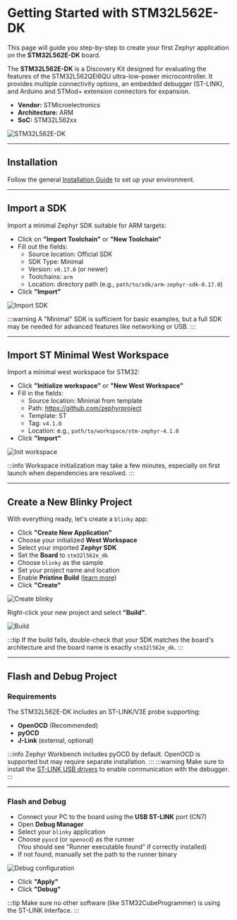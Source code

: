 # Getting Started with STM32L562E-DK

This page will guide you step-by-step to create your first Zephyr application on the **STM32L562E-DK** board.

The **STM32L562E-DK** is a Discovery Kit designed for evaluating the features of the STM32L562QEI6QU ultra-low-power microcontroller. It provides multiple connectivity options, an embedded debugger (ST-LINK), and Arduino and STMod+ extension connectors for expansion.

- **Vendor:** STMicroelectronics  
- **Architecture:** ARM  
- **SoC:** STM32L562xx  

![STM32L562E-DK](/img/tutorials/stm32l562e-dk/STM32L562E-DK-TOP.png)

---

## Installation

Follow the general [Installation Guide](/docs/documentation/installation) to set up your environment.

---

## Import a SDK

Import a minimal Zephyr SDK suitable for ARM targets:

* Click on **"Import Toolchain"** or **"New Toolchain"**
* Fill out the fields:
  - Source location: Official SDK  
  - SDK Type: Minimal  
  - Version: `v0.17.0` (or newer)  
  - Toolchains: `arm`  
  - Location: directory path (e.g., `path/to/sdk/arm-zephyr-sdk-0.17.0`)
* Click **"Import"**

![Import SDK](/img/tutorials/stm32l562e-dk/zw_import_sdk.gif)

:::warning
A "Minimal" SDK is sufficient for basic examples, but a full SDK may be needed for advanced features like networking or USB.
:::

---

## Import ST Minimal West Workspace

Import a minimal west workspace for STM32:

* Click **"Initialize workspace"** or **"New West Workspace"**
* Fill in the fields:
  - Source location: Minimal from template  
  - Path: https://github.com/zephyrproject  
  - Template: ST  
  - Tag: `v4.1.0`  
  - Location: e.g., `path/to/workspace/stm-zephyr-4.1.0`
* Click **"Import"**

![Init workspace](/img/tutorials/stm32l562e-dk/zw_import_westworkspace.gif)

:::info
Workspace initialization may take a few minutes, especially on first launch when dependencies are resolved.
:::

---

## Create a New Blinky Project

With everything ready, let's create a `blinky` app:

* Click **"Create New Application"**
* Choose your initialized **West Workspace**
* Select your imported **Zephyr SDK**
* Set the **Board** to `stm32l562e_dk`
* Choose `blinky` as the sample
* Set your project name and location
* Enable **Pristine Build** ([learn more](https://docs.zephyrproject.org/latest/develop/west/build-flash-debug.html#pristine-builds))
* Click **"Create"**

![Create blinky](/img/tutorials/stm32l562e-dk/zw_create_app.gif)

Right-click your new project and select **"Build"**.

![Build](/img/tutorials/stm32l562e-dk/zw_build_app.gif)

:::tip
If the build fails, double-check that your SDK matches the board's architecture and the board name is exactly `stm32l562e_dk`.
:::

---

## Flash and Debug Project

### Requirements

The STM32L562E-DK includes an ST-LINK/V3E probe supporting:

* **OpenOCD** (Recommended)  
* **pyOCD**  
* **J-Link** (external, optional)

:::info
Zephyr Workbench includes pyOCD by default. OpenOCD is supported but may require separate installation.
:::
:::warning
Make sure to install the [ST-LINK USB drivers](https://www.st.com/en/development-tools/st-link-v2.html) to enable communication with the debugger.
:::

---

### Flash and Debug

* Connect your PC to the board using the **USB ST-LINK** port (CN7)
* Open **Debug Manager**
* Select your `blinky` application
* Choose `pyocd` (or `openocd`) as the runner  
  (You should see "Runner executable found" if correctly installed)
* If not found, manually set the path to the runner binary

![Debug configuration](/img/tutorials/stm32l562e-dk/zw_debug_config.gif)

* Click **"Apply"**
* Click **"Debug"**

:::tip
Make sure no other software (like STM32CubeProgrammer) is using the ST-LINK interface.
:::
